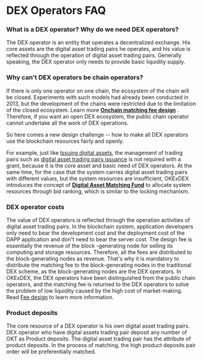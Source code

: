 # DEX Operators FAQ

### What is a DEX operator? Why do we need DEX operators?

The DEX operator is an entity that operates a decentralized exchange. His core assets are the digital asset trading pairs he operates, and his value is reflected through the operation of digital asset trading pairs. Generally speaking, the DEX operator only needs to provide  basic liquidity supply.


###  Why can't DEX operators be chain operators?
If there is only one operator on one chain, the ecosystem of the chain will be closed. Experiments with such models had already been conducted in 2013, but the development of the chains were restricted due to the limitation of the closed ecosystem. Learn more   [**Onchain matching fee design**]() . Therefore, if you want an open DEX ecosystem, the public chain operator cannot undertake all the work of DEX operations.

So here comes a new design challenge -- how to make all DEX operators use the blockchain resources fairly and openly.

For example, just like [Issuing digital assets](), the management of trading pairs such as  [digital asset trading pairs issuance]() is not required with a grant, because it is the core asset and basic need of DEX operators. At the same time, for the case that the system carries digital asset trading pairs with different values, but the system resources are insufficient, OKExDEX introduces the concept of   [**Digital Asset Matching Fund**]() to allocate system resources through bid ranking, which is similar to the locking mechanism.

### DEX operator costs
The value of DEX operators is reflected through the operation activities of digital asset trading pairs. In the blockchain system, application developers only need to bear the development cost and the deployment cost of the DAPP application and don't need to bear the server cost.  The design fee is essentially the revenue of the block -generating node for selling its computing and storage resources. Therefore, all the fees are distributed to the block-generating nodes as revenue. That's why it is mandatory to distribute the matching fee to the block-generating nodes in the traditional DEX scheme, as the block-generating nodes are the DEX operators. In OKExDEX, the DEX operators have been distinguished from the public chain operators, and the matching fee is returned to the DEX operators to solve the problem of low liquidity caused by the high cost of market-making. Read  [Fee design]() to learn more information.

### Product deposits

The core resource of a DEX operator is his own digital asset trading pairs. DEX operator who have digital assets trading pair deposit any number of OKT as Product deposits. The digital asset trading pair has the attribute of product deposits. In the process of matching, the high product deposits pair order will be preferentially matched.

